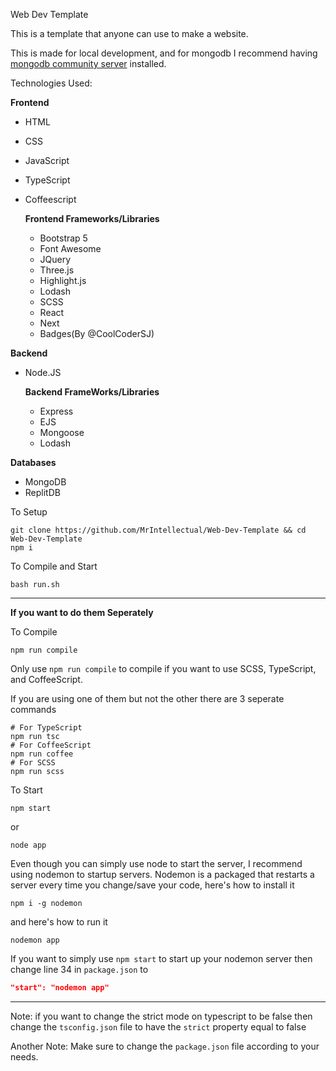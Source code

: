 Web Dev Template

This is a template that anyone can use to make a website.

This is made for local development, and for mongodb I recommend having [mongodb community server](https://www.mongodb.com/try/download/community) installed.

Technologies Used:

**Frontend**
* HTML
* CSS
* JavaScript
* TypeScript
* Coffeescript

  **Frontend Frameworks/Libraries**
  * Bootstrap 5
  * Font Awesome
  * JQuery
  * Three.js
  * Highlight.js
  * Lodash
  * SCSS
  * React
  * Next
  * Badges(By @CoolCoderSJ)

**Backend**

* Node.JS

  **Backend FrameWorks/Libraries**	
  * Express
  * EJS
  * Mongoose
  * Lodash

**Databases**
* MongoDB
* ReplitDB

To Setup
```shell
git clone https://github.com/MrIntellectual/Web-Dev-Template && cd Web-Dev-Template
npm i
```

To Compile and Start
```shell
bash run.sh
```
___

**If you want to do them Seperately**

To Compile
```shell
npm run compile
```

Only use `npm run compile` to compile if you want to use SCSS, TypeScript, and CoffeeScript.

If you are using one of them but not the other there are 3 seperate commands
```shell
# For TypeScript
npm run tsc
# For CoffeeScript
npm run coffee
# For SCSS
npm run scss
```

To Start
```shell
npm start
```
or
```shell
node app
```

Even though you can simply use node to start the server, I recommend using nodemon to startup servers. Nodemon is a packaged that restarts a server every time you change/save your code, here's how to install it

```shell
npm i -g nodemon
```

and here's how to run it

```shell
nodemon app
```

If you want to simply use `npm start` to start up your nodemon server then change line 34 in `package.json` to

```json
"start": "nodemon app"
```
___

Note: if you want to change the strict mode on typescript to be false then change the `tsconfig.json` file to have the `strict` property equal to false

Another Note: Make sure to change the `package.json` file according to your needs.